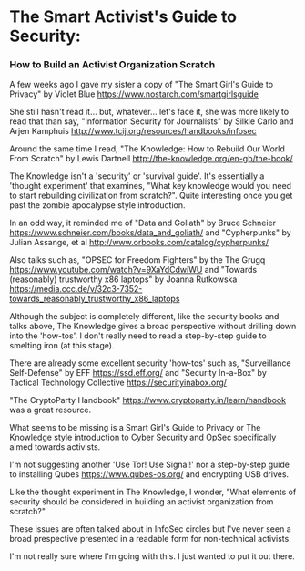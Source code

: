 # The Smart Activist's Guide to Security:
### How to Build an Activist Organization Scratch
A few weeks ago I gave my sister a copy of "The Smart Girl's Guide to Privacy" by Violet Blue https://www.nostarch.com/smartgirlsguide

She still hasn't read it... but, whatever... let's face it, she was more likely to read that than say, "Information Security for Journalists" by Silkie Carlo and Arjen Kamphuis http://www.tcij.org/resources/handbooks/infosec

Around the same time I read, "The Knowledge: How to Rebuild Our World From Scratch" by Lewis Dartnell http://the-knowledge.org/en-gb/the-book/

The Knowledge isn't a 'security' or 'survival guide'. It's essentially a 'thought experiment' that examines, "What key knowledge would you need to start rebuilding civilization from scratch?". Quite interesting once you get past the zombie apocalypse style introduction.

In an odd way, it reminded me of "Data and Goliath" by Bruce Schneier https://www.schneier.com/books/data_and_goliath/ and "Cypherpunks" by Julian Assange, et al http://www.orbooks.com/catalog/cypherpunks/

Also talks such as, "OPSEC for Freedom Fighters" by the The Grugq https://www.youtube.com/watch?v=9XaYdCdwiWU and "Towards (reasonably) trustworthy x86 laptops" by Joanna Rutkowska https://media.ccc.de/v/32c3-7352-towards_reasonably_trustworthy_x86_laptops

Although the subject is completely different, like the security books and talks above, The Knowledge gives a broad perspective without drilling down into the 'how-tos'. I don't really need to read a step-by-step guide to smelting iron (at this stage).

There are already some excellent security 'how-tos' such as, "Surveillance Self-Defense" by EFF https://ssd.eff.org/ and "Security In-a-Box" by Tactical Technology Collective https://securityinabox.org/

"The CryptoParty Handbook" https://www.cryptoparty.in/learn/handbook was a great resource.

What seems to be missing is a Smart Girl's Guide to Privacy or The Knowledge style introduction to Cyber Security and OpSec specifically aimed towards activists.

I'm not suggesting another 'Use Tor! Use Signal!' nor a step-by-step guide to installing Qubes https://www.qubes-os.org/ and encrypting USB drives.

Like the thought experiment in The Knowledge, I wonder, "What elements of security should be considered in building an activist organization from scratch?"

These issues are often talked about in InfoSec circles but I've never seen a broad prespective presented in a readable form for non-technical activists.

I'm not really sure where I'm going with this. I just wanted to put it out there.
